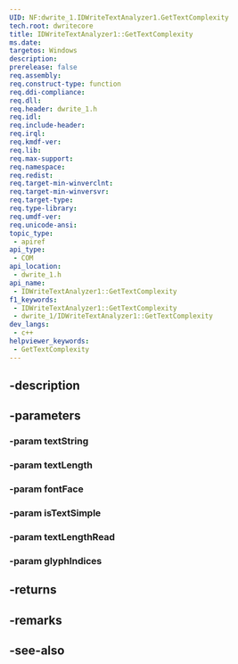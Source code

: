 ```yaml
---
UID: NF:dwrite_1.IDWriteTextAnalyzer1.GetTextComplexity
tech.root: dwritecore
title: IDWriteTextAnalyzer1::GetTextComplexity
ms.date: 
targetos: Windows
description: 
prerelease: false
req.assembly: 
req.construct-type: function
req.ddi-compliance: 
req.dll: 
req.header: dwrite_1.h
req.idl: 
req.include-header: 
req.irql: 
req.kmdf-ver: 
req.lib: 
req.max-support: 
req.namespace: 
req.redist: 
req.target-min-winverclnt: 
req.target-min-winversvr: 
req.target-type: 
req.type-library: 
req.umdf-ver: 
req.unicode-ansi: 
topic_type:
 - apiref
api_type:
 - COM
api_location:
 - dwrite_1.h
api_name:
 - IDWriteTextAnalyzer1::GetTextComplexity
f1_keywords:
 - IDWriteTextAnalyzer1::GetTextComplexity
 - dwrite_1/IDWriteTextAnalyzer1::GetTextComplexity
dev_langs:
 - c++
helpviewer_keywords:
 - GetTextComplexity
---
```


## -description

## -parameters

### -param textString

### -param textLength

### -param fontFace

### -param isTextSimple

### -param textLengthRead

### -param glyphIndices

## -returns

## -remarks

## -see-also

